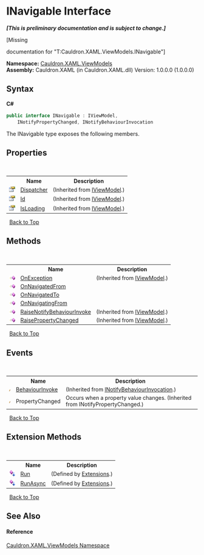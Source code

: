 # INavigable Interface
 _**\[This is preliminary documentation and is subject to change.\]**_

\[Missing <summary> documentation for "T:Cauldron.XAML.ViewModels.INavigable"\]

**Namespace:**&nbsp;<a href="N_Cauldron_XAML_ViewModels">Cauldron.XAML.ViewModels</a><br />**Assembly:**&nbsp;Cauldron.XAML (in Cauldron.XAML.dll) Version: 1.0.0.0 (1.0.0.0)

## Syntax

**C#**<br />
``` C#
public interface INavigable : IViewModel, 
	INotifyPropertyChanged, INotifyBehaviourInvocation
```

The INavigable type exposes the following members.


## Properties
&nbsp;<table><tr><th></th><th>Name</th><th>Description</th></tr><tr><td>![Public property](media/pubproperty.gif "Public property")</td><td><a href="P_Cauldron_XAML_ViewModels_IViewModel_Dispatcher">Dispatcher</a></td><td> (Inherited from <a href="T_Cauldron_XAML_ViewModels_IViewModel">IViewModel</a>.)</td></tr><tr><td>![Public property](media/pubproperty.gif "Public property")</td><td><a href="P_Cauldron_XAML_ViewModels_IViewModel_Id">Id</a></td><td> (Inherited from <a href="T_Cauldron_XAML_ViewModels_IViewModel">IViewModel</a>.)</td></tr><tr><td>![Public property](media/pubproperty.gif "Public property")</td><td><a href="P_Cauldron_XAML_ViewModels_IViewModel_IsLoading">IsLoading</a></td><td> (Inherited from <a href="T_Cauldron_XAML_ViewModels_IViewModel">IViewModel</a>.)</td></tr></table>&nbsp;
<a href="#inavigable-interface">Back to Top</a>

## Methods
&nbsp;<table><tr><th></th><th>Name</th><th>Description</th></tr><tr><td>![Public method](media/pubmethod.gif "Public method")</td><td><a href="M_Cauldron_XAML_ViewModels_IViewModel_OnException">OnException</a></td><td> (Inherited from <a href="T_Cauldron_XAML_ViewModels_IViewModel">IViewModel</a>.)</td></tr><tr><td>![Public method](media/pubmethod.gif "Public method")</td><td><a href="M_Cauldron_XAML_ViewModels_INavigable_OnNavigatedFrom">OnNavigatedFrom</a></td><td /></tr><tr><td>![Public method](media/pubmethod.gif "Public method")</td><td><a href="M_Cauldron_XAML_ViewModels_INavigable_OnNavigatedTo">OnNavigatedTo</a></td><td /></tr><tr><td>![Public method](media/pubmethod.gif "Public method")</td><td><a href="M_Cauldron_XAML_ViewModels_INavigable_OnNavigatingFrom">OnNavigatingFrom</a></td><td /></tr><tr><td>![Public method](media/pubmethod.gif "Public method")</td><td><a href="M_Cauldron_XAML_ViewModels_IViewModel_RaiseNotifyBehaviourInvoke">RaiseNotifyBehaviourInvoke</a></td><td> (Inherited from <a href="T_Cauldron_XAML_ViewModels_IViewModel">IViewModel</a>.)</td></tr><tr><td>![Public method](media/pubmethod.gif "Public method")</td><td><a href="M_Cauldron_XAML_ViewModels_IViewModel_RaisePropertyChanged">RaisePropertyChanged</a></td><td> (Inherited from <a href="T_Cauldron_XAML_ViewModels_IViewModel">IViewModel</a>.)</td></tr></table>&nbsp;
<a href="#inavigable-interface">Back to Top</a>

## Events
&nbsp;<table><tr><th></th><th>Name</th><th>Description</th></tr><tr><td>![Public event](media/pubevent.gif "Public event")</td><td><a href="E_Cauldron_XAML_INotifyBehaviourInvocation_BehaviourInvoke">BehaviourInvoke</a></td><td> (Inherited from <a href="T_Cauldron_XAML_INotifyBehaviourInvocation">INotifyBehaviourInvocation</a>.)</td></tr><tr><td>![Public event](media/pubevent.gif "Public event")</td><td>PropertyChanged</td><td>
Occurs when a property value changes.
 (Inherited from INotifyPropertyChanged.)</td></tr></table>&nbsp;
<a href="#inavigable-interface">Back to Top</a>

## Extension Methods
&nbsp;<table><tr><th></th><th>Name</th><th>Description</th></tr><tr><td>![Public Extension Method](media/pubextension.gif "Public Extension Method")</td><td><a href="M_Cauldron_XAML_Extensions_Run">Run</a></td><td> (Defined by <a href="T_Cauldron_XAML_Extensions">Extensions</a>.)</td></tr><tr><td>![Public Extension Method](media/pubextension.gif "Public Extension Method")</td><td><a href="M_Cauldron_XAML_Extensions_RunAsync">RunAsync</a></td><td> (Defined by <a href="T_Cauldron_XAML_Extensions">Extensions</a>.)</td></tr></table>&nbsp;
<a href="#inavigable-interface">Back to Top</a>

## See Also


#### Reference
<a href="N_Cauldron_XAML_ViewModels">Cauldron.XAML.ViewModels Namespace</a><br />